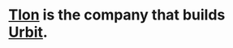 # [Tlon](https://en.wikipedia.org/wiki/Tl%C3%B6n,_Uqbar,_Orbis_Tertius) is the company that builds [Urbit](https://urbit.org).
